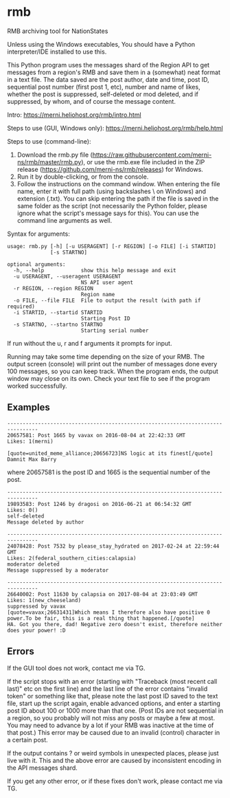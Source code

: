 # rmb
RMB archiving tool for NationStates


Unless using the Windows executables, You should have a Python interpreter/IDE installed to use this.

This Python program uses the messages shard of the Region API to get messages from a region's RMB and save them in a (somewhat) neat format in a text file. The data saved are the post author, date and time, post ID, sequential post number (first post 1, etc), number and name of likes, whether the post is suppressed, self-deleted or mod deleted, and if suppressed, by whom, and of course the message content.

Intro: https://merni.heliohost.org/rmb/intro.html

Steps to use (GUI, Windows only): https://merni.heliohost.org/rmb/help.html

Steps to use (command-line):
1. Download the rmb.py file (https://raw.githubusercontent.com/merni-ns/rmb/master/rmb.py), or use the rmb.exe file included in the ZIP release (https://github.com/merni-ns/rmb/releases) for Windows.
2. Run it by double-clicking, or from the console.
3. Follow the instructions on the command window. When entering the file name, enter it with full path (using backslashes \ on Windows) and extension (.txt). You can skip entering the path if the file is saved in the same folder as the script (not necessarily the Python folder, please ignore what the script's message says for this). You can use the command line arguments as well.

Syntax for arguments:
```
usage: rmb.py [-h] [-u USERAGENT] [-r REGION] [-o FILE] [-i STARTID]
              [-s STARTNO]

optional arguments:
  -h, --help            show this help message and exit
  -u USERAGENT, --useragent USERAGENT
                        NS API user agent
  -r REGION, --region REGION
                        Region name
  -o FILE, --file FILE  File to output the result (with path if required)
  -i STARTID, --startid STARTID
                        Starting Post ID
  -s STARTNO, --startno STARTNO
                        Starting serial number
```
If run without the u, r and f arguments it prompts for input.

Running may take some time depending on the size of your RMB. The output screen (console) will print out the number of messages done every 100 messages, so you can keep track. When the program ends, the output window may close on its own. Check your text file to see if the program worked successfully.

## Examples
```
--------------------------------------------------------------------------------
20657581: Post 1665 by vavax on 2016-08-04 at 22:42:33 GMT
Likes: 1(merni)

[quote=united_meme_alliance;20656723]NS logic at its finest[/quote]
Damnit Max Barry
```
where 20657581 is the post ID and 1665 is the sequential number of the post.
```
--------------------------------------------------------------------------------
19893583: Post 1246 by dragosi on 2016-06-21 at 06:54:32 GMT
Likes: 0()
self-deleted
Message deleted by author
```
```
--------------------------------------------------------------------------------
24078428: Post 7532 by please_stay_hydrated on 2017-02-24 at 22:59:44 GMT
Likes: 2(federal_southern_cities:calapsia)
moderator deleted
Message suppressed by a moderator
```
```
--------------------------------------------------------------------------------
26640002: Post 11630 by calapsia on 2017-08-04 at 23:03:49 GMT
Likes: 1(new_cheeseland)
suppressed by vavax
[quote=vavax;26631431]Which means I therefore also have positive 0 power.To be fair, this is a real thing that happened.[/quote]
HA. Got you there, dad! Negative zero doesn't exist, therefore neither does your power! :D
```

## Errors
If the GUI tool does not work, contact me via TG.

If the script stops with an error (starting with "Traceback (most recent call last)" etc on the first line) and the last line of the error contains "invalid token" or something like that, please note the last post ID saved to the text file, start up the script again, enable advanced options, and enter a starting post ID about 100 or 1000 more than that one. (Post IDs are not sequential in a region, so you probably will not miss any posts or maybe a few at most. You may need to advance by a lot if your RMB was inactive at the time of that post.) This error may be caused due to an invalid (control) character in a certain post.

If the output contains ? or weird symbols in unexpected places, please just live with it. This and the above error are caused by inconsistent encoding in the API messages shard.

If you get any other error, or if these fixes don't work, please contact me via TG.

